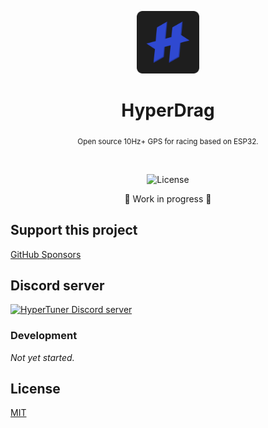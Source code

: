 <p align="center">
  <img src="/public/icons/icon.png" alt="HyperTuner" width="100">
</p>

<h1 align="center">HyperDrag</h1>

<div align="center">
  <p><sub>Open source 10Hz+ GPS for racing based on ESP32.</sub></p>
</div>

<br/>

<div align="center">
  <p>
    <img alt="License" src="https://img.shields.io/github/license/hyper-tuner/hyper-tuner-cloud">
  </p>
</div>

<div align="center"><p>🚧 Work in progress 🚧</p></div>

## Support this project

[GitHub Sponsors](https://github.com/sponsors/karniv00l)

## Discord server

[![HyperTuner Discord server](https://dcbadge.vercel.app/api/server/HdxznPUA)](https://discord.gg/HdxznPUA)

### Development

*Not yet started.*

## License

[MIT](https://github.com/hyper-tuner/hyperdrag/blob/master/LICENSE)
